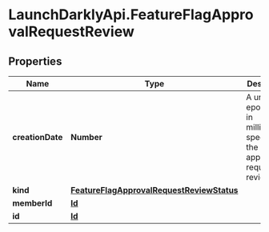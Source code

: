 # LaunchDarklyApi.FeatureFlagApprovalRequestReview

## Properties
Name | Type | Description | Notes
------------ | ------------- | ------------- | -------------
**creationDate** | **Number** | A unix epoch time in milliseconds specifying the date the approval request was reviewed | [optional] 
**kind** | [**FeatureFlagApprovalRequestReviewStatus**](FeatureFlagApprovalRequestReviewStatus.md) |  | [optional] 
**memberId** | [**Id**](Id.md) |  | [optional] 
**id** | [**Id**](Id.md) |  | [optional] 


